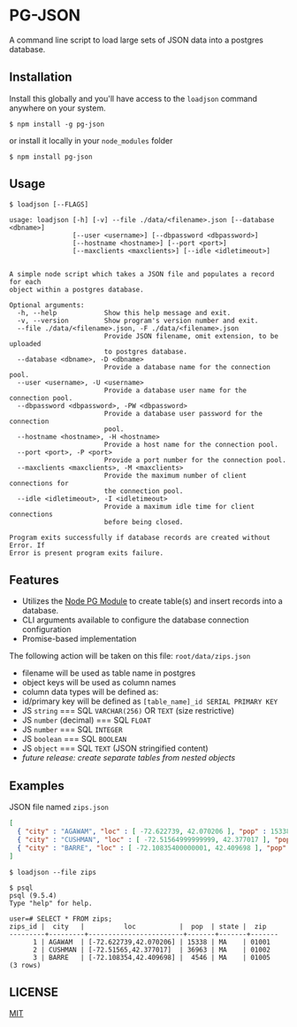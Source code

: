 # PG-JSON
A command line script to load large sets of JSON data into a postgres database.

## Installation
Install this globally and you'll have access to the `loadjson` command anywhere on your system.
```shell
$ npm install -g pg-json
```
or install it locally in your `node_modules` folder
```shell
$ npm install pg-json
```

## Usage
```shell
$ loadjson [--FLAGS]
```

```
usage: loadjson [-h] [-v] --file ./data/<filename>.json [--database <dbname>]
                [--user <username>] [--dbpassword <dbpassword>]
                [--hostname <hostname>] [--port <port>]
                [--maxclients <maxclients>] [--idle <idletimeout>]


A simple node script which takes a JSON file and populates a record for each
object within a postgres database.

Optional arguments:
  -h, --help            Show this help message and exit.
  -v, --version         Show program's version number and exit.
  --file ./data/<filename>.json, -F ./data/<filename>.json
                        Provide JSON filename, omit extension, to be uploaded
                        to postgres database.
  --database <dbname>, -D <dbname>
                        Provide a database name for the connection pool.
  --user <username>, -U <username>
                        Provide a database user name for the connection pool.
  --dbpassword <dbpassword>, -PW <dbpassword>
                        Provide a database user password for the connection
                        pool.
  --hostname <hostname>, -H <hostname>
                        Provide a host name for the connection pool.
  --port <port>, -P <port>
                        Provide a port number for the connection pool.
  --maxclients <maxclients>, -M <maxclients>
                        Provide the maximum number of client connections for
                        the connection pool.
  --idle <idletimeout>, -I <idletimeout>
                        Provide a maximum idle time for client connections
                        before being closed.

Program exits successfully if database records are created without Error. If
Error is present program exits failure.
```

## Features
* Utilizes the [Node PG Module](https://github.com/brianc/node-postgres) to create table(s) and insert records into a database.
* CLI arguments available to configure the database connection configuration
* Promise-based implementation

The following action will be taken on this file: `root/data/zips.json`
- filename will be used as table name in postgres
- object keys will be used as column names
- column data types will be defined as:
- id/primary key will be defined as `[table_name]_id SERIAL PRIMARY KEY`
- JS `string` === SQL `VARCHAR(256)` OR `TEXT` (size restrictive)
- JS `number` (decimal) === SQL `FLOAT`
- JS `number` === SQL `INTEGER`
- JS `boolean` === SQL `BOOLEAN`
- JS `object` === SQL `TEXT` (JSON stringified content)
- *future release: create separate tables from nested objects*

## Examples
JSON file named `zips.json`
```json
[
  { "city" : "AGAWAM", "loc" : [ -72.622739, 42.070206 ], "pop" : 15338, "state" : "MA", "zip" : "01001" },
  { "city" : "CUSHMAN", "loc" : [ -72.51564999999999, 42.377017 ], "pop" : 36963, "state" : "MA", "zip" : "01002" },
  { "city" : "BARRE", "loc" : [ -72.10835400000001, 42.409698 ], "pop" : 4546, "state" : "MA", "zip" : "01005" }
]
```

`$ loadjson --file zips`

```
$ psql
psql (9.5.4)
Type "help" for help.

user=# SELECT * FROM zips;
zips_id |  city   |          loc           |  pop  | state |  zip
---------+---------+------------------------+-------+-------+-------
      1 | AGAWAM  | [-72.622739,42.070206] | 15338 | MA    | 01001
      2 | CUSHMAN | [-72.51565,42.377017]  | 36963 | MA    | 01002
      3 | BARRE   | [-72.108354,42.409698] |  4546 | MA    | 01005
(3 rows)
```

## LICENSE
[MIT]('./LICENSE')
